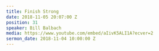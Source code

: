 ```yaml
---
title: Finish Strong
date: 2018-11-05 20:07:00 Z
position: 31
speaker: Bill Balbach
media: https://www.youtube.com/embed/aIivK5ALI1A?ecver=2
sermon_date: 2018-11-04 10:00:00 Z
---
```


